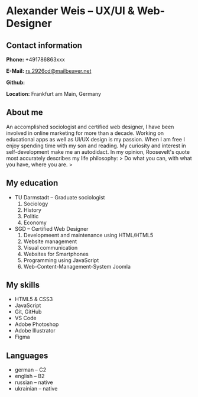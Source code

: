# Alexander Weis – UX/UI & Web-Designer

## Contact information

**Phone:** +491786863xxx

**E-Mail:** rs.2926cd@mailbeaver.net

**Github:**

**Location:** Frankfurt am Main, Germany
## About me

An accomplished sociologist and certified web designer, I have been involved in online marketing for more than a decade. 
Working on educational apps as well as UI/UX design is my passion. When I am free I enjoy spending time with my son and reading. 
My curiosity and interest in self-development make me an autodidact. 
In my opinion, Roosevelt's quote most accurately describes my life philosophy: > Do what you can, with what you have, where you are. > 
## My education

* TU Darmstadt – Graduate sociologist
    1. Sociology
    1. History
    1. Politic
    1. Economy
* SGD  – Certified Web Designer
    1. Developmeent and maintenance using HTML/HTML5
    1. Website management
    1. Visual communication
    1. Websites for Smartphones
    1. Programming using JavaScript
    1. Web-Content-Management-System Joomla
## My skills

* HTML5 & CSS3
* JavaScript
* Git, GitHub
* VS Code
* Adobe Photoshop
* Adobe Illustrator
* Figma
## Languages

* german – C2
* english – B2
* russian – native
* ukrainian – native
